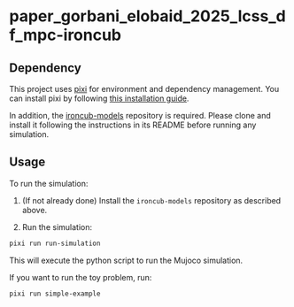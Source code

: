 # paper_gorbani_elobaid_2025_lcss_df_mpc-ironcub

## Dependency

This project uses [pixi](https://prefix.dev/docs/pixi) for environment and dependency management. You can install pixi by following [this installation guide](https://pixi.sh/latest/installation/).

In addition, the [ironcub-models](https://github.com/ami-iit/ironcub-models) repository is required. Please clone and install it following the instructions in its README before running any simulation.

## Usage

To run the simulation:

1. (If not already done) Install the `ironcub-models` repository as described above.

2. Run the simulation:
  ```bash
  pixi run run-simulation
  ```

This will execute the python script to run the Mujoco simulation.

If you want to run the toy problem, run:
```bash
pixi run simple-example
```
